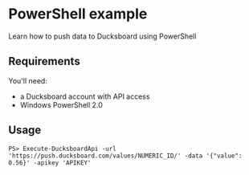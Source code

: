 ﻿PowerShell example
==================

Learn how to push data to Ducksboard using PowerShell


Requirements
---------------

You'll need:

* a Ducksboard account with API access
* Windows PowerShell 2.0

Usage
-----

	PS> Execute-DucksboardApi -url 'https://push.ducksboard.com/values/NUMERIC_ID/' -data '{"value": 0.56}' -apikey 'APIKEY'